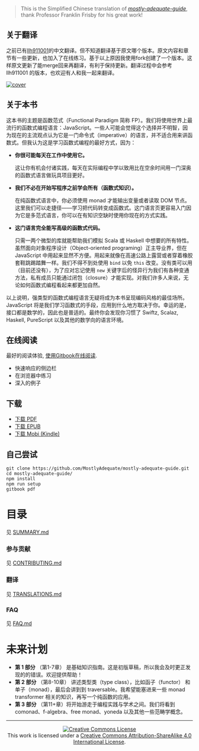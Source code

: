 > This is the Simplified Chinese translation of *[mostly-adequate-guide](https://github.com/MostlyAdequate/mostly-adequate-guide)*, thank Professor Franklin Frisby for his great work!

## 关于翻译

之前已有[llh911001](https://github.com/llh911001/mostly-adequate-guide-chinese)的中文翻译。但不知道翻译基于原文哪个版本。原文内容和章节有一些更新，也加入了在线练习。基于以上原因我使用fork创建了一个版本。这样原文更新了能merge回来再翻译，有利于保持更新。翻译过程中会参考 llh911001 的版本，也欢迎有人和我一起来翻译。

[![cover](/images/cover.png)](SUMMARY.md)

## 关于本书

这本书的主题是函数范式（Functional Paradigm 简称 FP）。我们将使用世界上最流行的函数式编程语言：JavaScript。一些人可能会觉得这个选择并不明智，因为现在的主流观点认为它是一门命令式（imperative）的语言，并不适合用来讲函数式。但我认为这是学习函数式编程的最好方式，因为：


 * **你很可能每天在工作中使用它。**

    这让你有机会付诸实践，每天在实际编程中学以致用比在空余时间用一门深奥的函数式语言做玩具项目更好。


 * **我们不必在开始写程序之前学会所有（函数式知识）。**

    在纯函数式语言中，你必须使用 monad 才能输出变量或者读取 DOM 节点。这里我们可以走捷径——学习把代码转变成函数式。这门语言页更容易入门因为它是多范式语言，你可以在有知识空缺时使用你现在的方式实践。


 * **这门语言完全能写高级的函数式代码。**


    只需一两个微型的库就能帮助我们模拟 Scala 或 Haskell 中想要的所有特性。虽然面向对象程序设计（Object-oriented programing）正主导业界，但在 JavaScript 中用起来显然不方便。用起来就像在高速公路上露营或者穿着橡胶套鞋跳踢踏舞一样。我们不得不到处使用 `bind` 以免 `this` 改变。没有类可以用（目前还没有），为了应对忘记使用 `new` 关键字后的怪异行为我们有各种变通方法，私有成员只能通过闭包（closure）才能实现。对我们许多人来说，无论如何函数式编程看起来都更加自然。

以上说明，强类型的函数式编程语言无疑将成为本书呈现编码风格的最佳场所。JavaScript 将是我们学习函数式的手段，应用到什么地方取决于你。幸运的是，接口都是数学的，因此也是普适的。最终你会发现你习惯了 Swiftz, Scalaz, Haskell, PureScript 以及其他的数学向的语言环境。


## 在线阅读

最好的阅读体验, [使用Gitbook在线阅读](https://mostly-adequate.gitbooks.io/mostly-adequate-guide/).

- 快速响应的侧边栏
- 在浏览器中练习
- 深入的例子


## 下载

* [下载 PDF](https://www.gitbook.com/download/pdf/book/mostly-adequate/mostly-adequate-guide)
* [下载 EPUB](https://www.gitbook.com/download/epub/book/mostly-adequate/mostly-adequate-guide)
* [下载 Mobi (Kindle)](https://www.gitbook.com/download/mobi/book/mostly-adequate/mostly-adequate-guide)


## 自己尝试

```
git clone https://github.com/MostlyAdequate/mostly-adequate-guide.git
cd mostly-adequate-guide/
npm install
npm run setup
gitbook pdf
```


# 目录

见 [SUMMARY.md](SUMMARY.md)

### 参与贡献

见 [CONTRIBUTING.md](/CONTRIBUTING.md)

### 翻译

见 [TRANSLATIONS.md](TRANSLATIONS.md)

### FAQ

见 [FAQ.md](FAQ.md)



# 未来计划

* **第 1 部分** （第1-7章） 是基础知识指南。这是初版草稿，所以我会及时更正发现的的错误。欢迎提供帮助！
* **第 2 部分** （第8-10章） 讲述类型类（type class），比如函子（functor） 和 单子（monad），最后会讲到到 traversable。我希望能塞进来一些 monad transformer 相关的知识，再写一个纯函数的应用。
* **第 3 部分** （第11+章）将开始游走于编程实践与学术之间。我们将看到 comonad、f-algebra、free monad、yoneda 以及其他一些范畴学概念。


---


<p align="center">
  <a rel="license" href="http://creativecommons.org/licenses/by-sa/4.0/">
    <img alt="Creative Commons License" style="border-width:0" src="https://i.creativecommons.org/l/by-sa/4.0/88x31.png" />
  </a>
  <br />
  This work is licensed under a <a rel="license" href="http://creativecommons.org/licenses/by-sa/4.0/">Creative Commons Attribution-ShareAlike 4.0 International License</a>.
</p>
